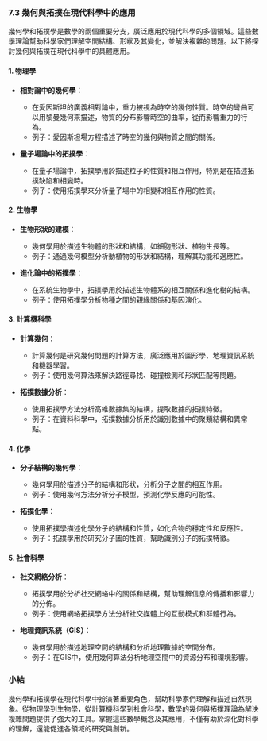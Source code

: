 ### 7.3 幾何與拓撲在現代科學中的應用

幾何學和拓撲學是數學的兩個重要分支，廣泛應用於現代科學的多個領域。這些數學理論幫助科學家們理解空間結構、形狀及其變化，並解決複雜的問題。以下將探討幾何與拓撲在現代科學中的具體應用。

#### 1. 物理學

- **相對論中的幾何學**：
  - 在愛因斯坦的廣義相對論中，重力被視為時空的幾何性質。時空的彎曲可以用黎曼幾何來描述，物質的分布影響時空的曲率，從而影響重力的行為。
  - 例子：愛因斯坦場方程描述了時空的幾何與物質之間的關係。

- **量子場論中的拓撲學**：
  - 在量子場論中，拓撲學用於描述粒子的性質和相互作用，特別是在描述拓撲缺陷和相變時。
  - 例子：使用拓撲學來分析量子場中的相變和相互作用的性質。

#### 2. 生物學

- **生物形狀的建模**：
  - 幾何學用於描述生物體的形狀和結構，如細胞形狀、植物生長等。
  - 例子：通過幾何模型分析動植物的形狀和結構，理解其功能和適應性。

- **進化論中的拓撲學**：
  - 在系統生物學中，拓撲學用於描述生物體系的相互關係和進化樹的結構。
  - 例子：使用拓撲學分析物種之間的親緣關係和基因演化。

#### 3. 計算機科學

- **計算幾何**：
  - 計算幾何是研究幾何問題的計算方法，廣泛應用於圖形學、地理資訊系統和機器學習。
  - 例子：使用幾何算法來解決路徑尋找、碰撞檢測和形狀匹配等問題。

- **拓撲數據分析**：
  - 使用拓撲學方法分析高維數據集的結構，提取數據的拓撲特徵。
  - 例子：在資料科學中，拓撲數據分析用於識別數據中的聚類結構和異常點。

#### 4. 化學

- **分子結構的幾何學**：
  - 幾何學用於描述分子的結構和形狀，分析分子之間的相互作用。
  - 例子：使用幾何方法分析分子模型，預測化學反應的可能性。

- **拓撲化學**：
  - 使用拓撲學描述化學分子的結構和性質，如化合物的穩定性和反應性。
  - 例子：拓撲學用於研究分子圖的性質，幫助識別分子的拓撲特徵。

#### 5. 社會科學

- **社交網絡分析**：
  - 拓撲學用於分析社交網絡中的關係和結構，幫助理解信息的傳播和影響力的分佈。
  - 例子：使用網絡拓撲學方法分析社交媒體上的互動模式和群體行為。

- **地理資訊系統（GIS）**：
  - 幾何學用於描述地理空間的結構和分析地理數據的空間分布。
  - 例子：在GIS中，使用幾何算法分析地理空間中的資源分布和環境影響。

### 小結

幾何學和拓撲學在現代科學中扮演著重要角色，幫助科學家們理解和描述自然現象。從物理學到生物學，從計算機科學到社會科學，數學的幾何與拓撲理論為解決複雜問題提供了強大的工具。掌握這些數學概念及其應用，不僅有助於深化對科學的理解，還能促進各領域的研究與創新。